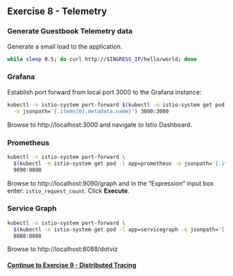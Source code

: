 ## Exercise 8 - Telemetry

### Generate Guestbook Telemetry data

Generate a small load to the application.

```sh
while sleep 0.5; do curl http://$INGRESS_IP/hello/world; done
```
### Grafana
Establish port forward from local port 3000 to the Grafana instance:
```sh
kubectl -n istio-system port-forward $(kubectl -n istio-system get pod -l app=grafana \
  -o jsonpath='{.items[0].metadata.name}') 3000:3000
```

Browse to http://localhost:3000 and navigate to Istio Dashboard.

### Prometheus
```sh
kubectl -n istio-system port-forward \
  $(kubectl -n istio-system get pod -l app=prometheus -o jsonpath='{.items[0].metadata.name}') \
  9090:9090
```

Browse to http://localhost:9090/graph and in the “Expression” input box enter: `istio_request_count`. Click **Execute**.

### Service Graph

```sh
kubectl -n istio-system port-forward \
  $(kubectl -n istio-system get pod -l app=servicegraph -o jsonpath='{.items[0].metadata.name}') \
  8088:8088
```

Browse to http://localhost:8088/dotviz

#### [Continue to Exercise 9 - Distributed Tracing](../exercise-9/README.md)
